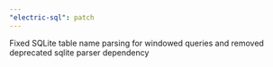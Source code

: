 ```yaml
---
"electric-sql": patch
---
```


Fixed SQLite table name parsing for windowed queries and removed deprecated sqlite parser dependency
